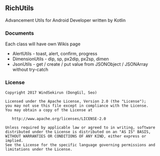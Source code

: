 ## RichUtils

Advancement Utils for Android Developer written by Kotlin

### Documents
Each class will have own Wikis page

* AlertUtils - toast, alert, confirm, progress
* DimensionUtils - dip, sp, px2dip, px2sp, dimen
* JsonUtils - get / create / put value from JSONObject / JSONArray without try-catch

### License 
```
Copyright 2017 WindSekirun (DongGil, Seo)

Licensed under the Apache License, Version 2.0 (the "License");
you may not use this file except in compliance with the License.
You may obtain a copy of the License at

   http://www.apache.org/licenses/LICENSE-2.0

Unless required by applicable law or agreed to in writing, software
distributed under the License is distributed on an "AS IS" BASIS,
WITHOUT WARRANTIES OR CONDITIONS OF ANY KIND, either express or implied.
See the License for the specific language governing permissions and
limitations under the License.
```
